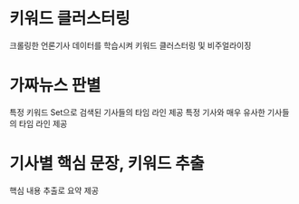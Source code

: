 # 키워드 클러스터링

크롤링한 언론기사 데이터를 학습시켜 키워드 클러스터링 및 비주얼라이징

# 가짜뉴스 판별

특정 키워드 Set으로 검색된 기사들의 타임 라인 제공
특정 기사와 매우 유사한 기사들의 타임 라인 제공

# 기사별 핵심 문장, 키워드 추출

핵심 내용 추출로 요약 제공
